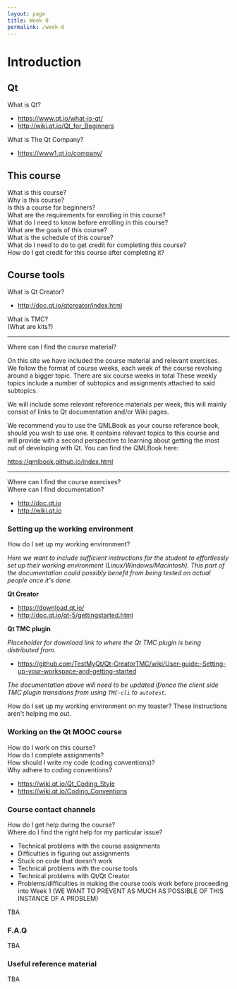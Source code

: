 ```yaml
---
layout: page
title: Week 0
permalink: /week-0
---
```

# Introduction

## Qt

What is Qt?  

* https://www.qt.io/what-is-qt/
* http://wiki.qt.io/Qt_for_Beginners

What is The Qt Company?  

* https://www1.qt.io/company/

## This course

What is this course?  
Why is this course?  
Is this a course for beginners?  
What are the requirements for enrolling in this course?  
What do I need to know before enrolling in this course?  
What are the goals of this course?  
What is the schedule of this course?  
What do I need to do to get credit for completing this course?  
How do I get credit for this course after completing it?  

## Course tools

What is Qt Creator?  

* http://doc.qt.io/qtcreator/index.html

What is TMC?  
(What are kits?)  


***

Where can I find the course material?  

On this site we have included the course material and relevant exercises. We follow the format of course weeks, each week of the course revolving around a bigger topic. There are six course weeks in total These weekly topics include a number of subtopics and assignments attached to said subtopics.

We will include some relevant reference materials per week, this will mainly consist of links to Qt documentation and/or Wiki pages.

We recommend you to use the QMLBook as your course reference book, should you wish to use one. It contains relevant topics to this course and will provide with a second perspective to learning about getting the most out of developing with Qt. You can find the QMLBook here:

https://qmlbook.github.io/index.html  


***


Where can I find the course exercises?  
Where can I find documentation?  

* http://doc.qt.io
* http://wiki.qt.io


### Setting up the working environment

How do I set up my working environment?

_Here we want to include sufficient instructions for the student to effortlessly set up their working environment (Linux/Windows/Macintosh). This part of the documentation could possibly benefit from being tested on actual people once it's done._

**Qt Creator**

* https://download.qt.io/
* http://doc.qt.io/qt-5/gettingstarted.html

**Qt TMC plugin**

_Placeholder for download link to where the Qt TMC plugin is being distributed from._

* https://github.com/TestMyQt/Qt-CreatorTMC/wiki/User-guide:-Setting-up-your-workspace-and-getting-started

_The documentation above will need to be updated if/once the client side TMC plugin transitions from using `TMC-cli` to `autotest`._

How do I set up my working environment on my toaster? These instructions aren't helping me out.  

### Working on the Qt MOOC course

How do I work on this course?  
How do I complete assignments?  
How should I write my code (coding conventions)?  
Why adhere to coding conventions?

* https://wiki.qt.io/Qt_Coding_Style
* https://wiki.qt.io/Coding_Conventions

### Course contact channels

How do I get help during the course?  
Where do I find the right help for my particular issue?

* Technical problems with the course assignments
* Difficulties in figuring out assignments
* Stuck on code that doesn't work
* Technical problems with the course tools
* Technical problems with Qt/Qt Creator
* Problems/difficulties in making the course tools work before proceeding into Week 1 (WE WANT TO PREVENT AS MUCH AS POSSIBLE OF THIS INSTANCE OF A PROBLEM)

TBA

### F.A.Q

TBA

### Useful reference material
 
TBA

